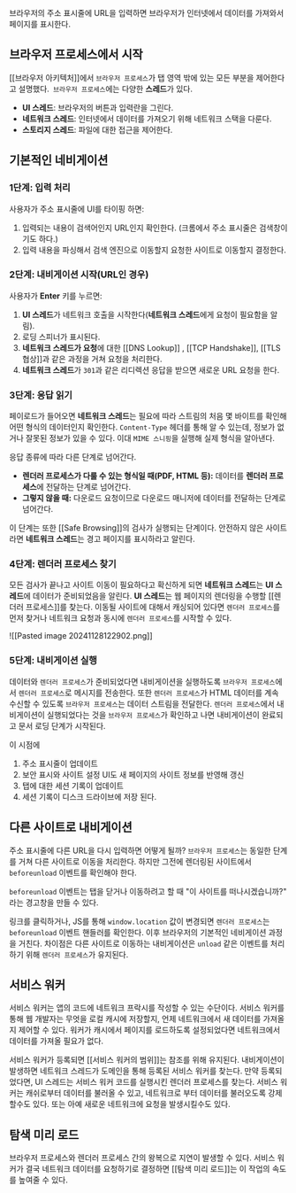 브라우저의 주소 표시줄에 URL을 입력하면 브라우저가 인터넷에서 데이터를 가져와서 페이지를 표시한다.

## 브라우저 프로세스에서 시작

[[브라우저 아키텍처]]에서 `브라우저 프로세스`가 탭 영역 밖에 있는 모든 부분을 제어한다고 설명했다.` 브라우저 프로세스`에는 다양한 **스레드**가 있다.

- **UI 스레드**: 브라우저의 버튼과 입력란을 그린다.
- **네트워크 스레드**: 인터넷에서 데이터를 가져오기 위해 네트워크 스택을 다룬다.
- **스토리지 스레드**: 파일에 대한 접근을 제어한다.

## 기본적인 네비게이션

### 1단계: 입력 처리

사용자가 주소 표시줄에 UI를 타이핑 하면:

1. 입력되는 내용이 검색어인지 URL인지 확인한다. (크롬에서 주소 표시줄은 검색창이기도 하다.)
2. 입력 내용을 파싱해서 검색 엔진으로 이동할지 요청한 사이트로 이동할지 결정한다.

### 2단계: 내비게이션 시작(URL인 경우)

사용자가 **Enter** 키를 누르면:

1. **UI 스레드**가 네트워크 호출을 시작한다(**네트워크 스레드**에게 요청이 필요함을 알림).
2. 로딩 스피너가 표시된다.
3. **네트워크 스레드가 요청**에 대한 [[DNS Lookup]] , [[TCP Handshake]], [[TLS 협상]]과 같은 과정을 거쳐 요청을 처리한다.
4. **네트워크 스레드**가 `301`과 같은 리디렉션 응답을 받으면 새로운 URL 요청을 한다.

### 3단계: 응답 읽기

페이로드가 들어오면 **네트워크 스레드**는 필요에 따라 스트림의 처음 몇 바이트를 확인해 어떤 형식의 데이터인지 확인한다. `Content-Type` 헤더를 통해 알 수 있는데, 정보가 없거나 잘못된 정보가 있을 수 있다. 이대 `MIME 스니핑`을 실행해 실제 형식을 알아낸다.

응답 종류에 따라 다른 단계로 넘어간다.

- **렌더러 프로세스가 다룰 수 있는 형식일 때(PDF, HTML 등):** 데이터를 **렌더러 프로세스**에 전달하는 단계로 넘어간다.
- **그렇지 않을 때:** 다운로드 요청이므로 다운로드 매니저에 데이터를 전달하는 단계로 넘어간다.

이 단계는 또한 [[Safe Browsing]]의 검사가 실행되는 단계이다. 안전하지 않은 사이트라면 **네트워크 스레드**는 경고 페이지를 표시하라고 알린다.

### 4단계: 렌더러 프로세스 찾기

모든 검사가 끝나고 사이트 이동이 필요하다고 확신하게 되면 **네트워크 스레드**는 **UI 스레드**에 데이터가 준비되었음을 알린다. **UI 스레드**는 웹 페이지의 렌더링을 수행할 [[렌더러 프로세스]]를 찾는다. 이동될 사이트에 대해서 캐싱되어 있다면 `렌더러 프로세스`를 먼저 찾거나 네트워크 요청과 동시에 `렌더러 프로세스`를 시작할 수 있다.

![[Pasted image 20241128122902.png]]

### 5단계: 내비게이션 실행

데이터와 `렌더러 프로세스`가 준비되었다면 내비게이션을 실행하도록 `브라우저 프로세스`에서 `렌더러 프로세스`로 메시지를 전송한다. 또한 `렌더러 프로세스`가 HTML 데이터를 계속 수신할 수 있도록 `브라우저 프로세스`는 데이터 스트림을 전달한다. `렌더러 프로세스`에서 내비게이션이 실행되었다는 것을 `브라우저 프로세스`가 확인하고 나면 내비게이션이 완료되고 문서 로딩 단계가 시작된다.

이 시점에 
1. 주소 표시줄이 업데이트
2. 보안 표시와 사이트 설정 UI도 새 페이지의 사이트 정보를 반영해 갱신
3. 탭에 대한 세션 기록이 업데이트
4. 세션 기록이 디스크 드라이브에 저장
된다.

## 다른 사이트로 내비게이션

주소 표시줄에 다른 URL을 다시 입력하면 어떻게 될까? `브라우저 프로세스`는 동일한 단계를 거쳐 다른 사이트로 이동을 처리한다. 하지만 그전에 렌더링된 사이트에서 `beforeunload` 이벤트를 확인해야 한다.

`beforeunload` 이벤트는 탭을 닫거나 이동하려고 할 때 "이 사이트를 떠나시겠습니까?" 라는 경고창을 만들 수 있다.

링크를 클릭하거나, JS를 통해 `window.location` 값이 변경되면 `렌더러 프로세스`는 `beforeunload` 이벤트 핸들러를 확인한다. 이후 브라우저의 기본적인 네비게이션 과정을 거친다. 차이점은 다른 사이트로 이동하는 내비게이션은 `unload` 같은 이벤트를 처리하기 위해 `렌더러 프로세스`가 유지된다.

## 서비스 워커

서비스 워커는 앱의 코드에 네트워크 프락시를 작성할 수 있는 수단이다. 서비스 워커를 통해 웹 개발자는 무엇을 로컬 캐시에 저장할지, 언제 네트워크에서 새 데이터를 가져올지 제어할 수 있다. 워커가 캐시에서 페이지를 로드하도록 설정되었다면 네트워크에서 데이터를 가져올 필요가 없다.

서비스 워커가 등록되면 [[서비스 워커의 범위]]는 참조를 위해 유지된다. 내비게이션이 발생하면 네트워크 스레드가 도메인을 통해 등록된 서비스 워커를 찾는다. 만약 등록되었다면, UI 스레드는 서비스 워커 코드를 실행시킨 렌더러 프로세스를 찾는다. 서비스 워커는 캐쉬로부터 데이터를 불러올 수 있고, 네트워크로 부터 데이터를 불러오도록 강제할수도 있다. 또는 아예 새로운 네트워크에 요청을 발생시킬수도 있다.

## 탐색 미리 로드

브라우저 프로세스와 렌더러 프로세스 간의 왕복으로 지연이 발생할 수 있다. 서비스 워커가 결국 네트워크 데이터를 요청하기로 결정하면 [[탐색 미리 로드]]는 이 작업의 속도를 높여줄 수 있다.